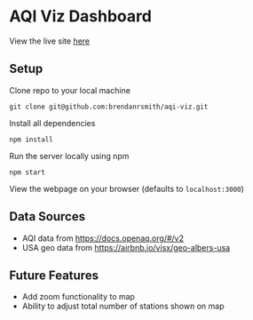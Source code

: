 # AQI Viz Dashboard

View the live site [here](https://www.brendansmith.dev/aqi-viz/)

## Setup

Clone repo to your local machine

`git clone git@github.com:brendanrsmith/aqi-viz.git`

Install all dependencies

 `npm install`

Run the server locally using npm

`npm start`

View the webpage on your browser (defaults to `localhost:3000`)

## Data Sources

- AQI data from <https://docs.openaq.org/#/v2>
- USA geo data from <https://airbnb.io/visx/geo-albers-usa>

## Future Features

- Add zoom functionality to map
- Ability to adjust total number of stations shown on map
